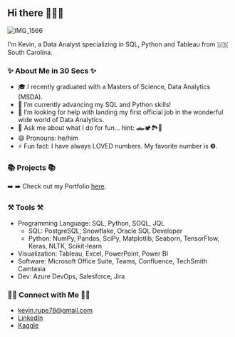 ## Hi there 🙋🏼‍♂️
![IMG_1566](https://github.com/user-attachments/assets/559c83b0-dcfc-4047-a029-6bc3e860e94b)


I'm Kevin, a Data Analyst specializing in SQL, Python and Tableau from 🇺🇸 South Carolina.

### ✨ About Me in 30 Secs ✨

- 🎓 I recently graduated with a Masters of Science, Data Analytics (MSDA). 
- 🧠 I’m currently advancing my SQL and Python skills!
- 🙂 I’m looking for help with landing my first official job in the wonderful wide world of Data Analytics.
- 💬 Ask me about what I do for fun... hint: 🛻🏕️🏞️🥾
- 😄 Pronouns: he/him
- ⚡ Fun fact: I have always LOVED numbers. My favorite number is ❾.


### 📚 Projects 📚

➡️ ➡️ Check out my Portfolio [here](https://github.com/kevin-rupe/Portfolio).


### ⚒️ Tools ⚒️

- Programming Language: SQL, Python, SOQL, JQL
  - SQL: PostgreSQL, Snowflake, Oracle SQL Developer
  - Python: NumPy, Pandas, SciPy, Matplotlib, Seaborn, TensorFlow, Keras, NLTK, Scikit-learn
- Visualization: Tableau, Excel, PowerPoint, Power BI
- Software: Microsoft Office Suite, Teams, Confluence, TechSmith Camtasia
- Dev: Azure DevOps, Salesforce, Jira


### 👋🏼 Connect with Me 👋🏼

- kevin.rupe78@gmail.com
- [LinkedIn](https://www.linkedin.com/in/kevin-rupe/)
- [Kaggle](https://www.kaggle.com/kevinrupe)
